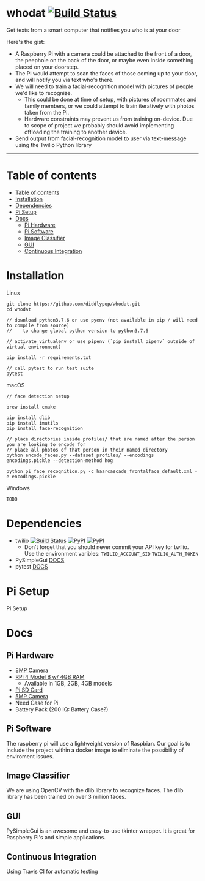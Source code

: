 # whodat [![Build Status](https://travis-ci.com/diddlyPop/whodat.svg?branch=master)](https://travis-ci.com/diddlyPop/whodat)
Get texts from a smart computer that notifies you who is at your door

Here's the gist: 
- A Raspberry Pi with a camera could be attached to the front of a door, the peephole on the back of the door, or maybe even inside something placed on your doorstep. 
- The Pi would attempt to scan the faces of those coming up to your door, and will notify you via text who's there. 
- We will need to train a facial-recognition model with pictures of people we'd like to recognize. 
  - This could be done at time of setup, with pictures of roommates and family members, or we could attempt to train iteratively with photos taken from the Pi. 
  - Hardware constraints may prevent us from training on-device. Due to scope of project we probably should avoid implementing  offloading the training to another device. 
- Send output from facial-recognition model to user via text-message using the Twilio Python library

<hr>


Table of contents
=================
<!--ts-->
   * [Table of contents](#table-of-contents)
   * [Installation](#installation)
   * [Dependencies](#dependencies)
   * [Pi Setup](#pi-setup)
   * [Docs](#docs)
      * [Pi Hardware](#pi-hardware)
      * [Pi Software](#pi-software)
      * [Image Classifier](#image-classifier)
      * [GUI](#gui)
      * [Continuous Integration](#continuous-integration)
<!--te-->


Installation
============
Linux 
```
git clone https://github.com/diddlypop/whodat.git
cd whodat

// download python3.7.6 or use pyenv (not available in pip / will need to compile from source)
//    to change global python version to python3.7.6

// activate virtualenv or use pipenv (`pip install pipenv` outside of virtual environment)

pip install -r requirements.txt

// call pytest to run test suite
pytest
```

macOS 
```
// face detection setup

brew install cmake

pip install dlib
pip install imutils
pip install face-recognition

// place directories inside profiles/ that are named after the person you are looking to encode for
// place all photos of that person in their named directory
python encode_faces.py --dataset profiles/ --encodings encodings.pickle --detection-method hog

python pi_face_recognition.py -c haarcascade_frontalface_default.xml -e encodings.pickle
```

Windows
```
TODO
```

Dependencies
============
* twilio [![Build Status](https://secure.travis-ci.org/twilio/twilio-python.png?branch=master)](https://travis-ci.org/twilio/twilio-python)
[![PyPI](https://img.shields.io/pypi/v/twilio.svg)](https://pypi.python.org/pypi/twilio)
[![PyPI](https://img.shields.io/pypi/pyversions/twilio.svg)](https://pypi.python.org/pypi/twilio)
  * Don't forget that you should never commit your API key for twilio. Use the environment varibles:
  `TWILIO_ACCOUNT_SID`
  `TWILIO_AUTH_TOKEN` 
* PySimpleGui [DOCS](https://pysimplegui.readthedocs.io/en/latest/)
* pytest [DOCS](https://pysimplegui.readthedocs.io/en/latest/)


Pi Setup
============
Pi Setup


Docs
============

Pi Hardware
------------
* [8MP Camera](https://www.amazon.com/Raspberry-Pi-Camera-Module-Megapixel/dp/B01ER2SKFS/ref=pd_sbs_60_t_2/131-0042561-3464047?_encoding=UTF8&pd_rd_i=B01ER2SKFS&pd_rd_r=d1922854-798c-4384-bfbb-ddb0f430979c&pd_rd_w=qAEG5&pd_rd_wg=NsYnu&pf_rd_p=5cfcfe89-300f-47d2-b1ad-a4e27203a02a&pf_rd_r=D13ERXMAK8XTRGEYWXS9&refRID=D13ERXMAK8XTRGEYWXS9&th=1)
* [RPi 4 Model B w/ 4GB RAM](https://www.microcenter.com/product/609038/4--model-b-4gb?src=raspberrypi)
  * Available in 1GB, 2GB, 4GB models
* [Pi SD Card](https://www.amazon.com/SanDisk-Ultra-microSDXC-Memory-Adapter/dp/B073JWXGNT/ref=sr_1_4?gclid=Cj0KCQiAyKrxBRDHARIsAKCzn8yOXbrsNP7zloY9gPx6NpudKe4LeQq666Z9RY8GpSEyjtg50SnVzZkaAjFWEALw_wcB&hvadid=329334403855&hvdev=c&hvlocphy=9031586&hvnetw=g&hvqmt=b&hvrand=3206827577863193800&hvtargid=kwd-295528487740&hydadcr=920_1012420322&keywords=sd+micro+sd+card&qid=1579902174&sr=8-4)
* [5MP Camera](https://www.amazon.com/Raspberry-Camera-Module-Megapixels-Sensor/dp/B07L82XBNM/ref=asc_df_B07L82XBNM/?tag=hyprod-20&linkCode=df0&hvadid=343234125040&hvpos=1o1&hvnetw=g&hvrand=15056261039921602735&hvpone=&hvptwo=&hvqmt=&hvdev=c&hvdvcmdl=&hvlocint=&hvlocphy=9031588&hvtargid=pla-717544328579&psc=1&tag=&ref=&adgrpid=68968886317&hvpone=&hvptwo=&hvadid=343234125040&hvpos=1o1&hvnetw=g&hvrand=15056261039921602735&hvqmt=&hvdev=c&hvdvcmdl=&hvlocint=&hvlocphy=9031588&hvtargid=pla-717544328579)
* Need Case for Pi
* Battery Pack (200 IQ: Battery Case?)

Pi Software
------------
The raspberry pi will use a lightweight version of Raspbian. Our goal is to include the project within a docker image to eliminate the possibility of enviroment issues.

Image Classifier
------------
We are using OpenCV with the dlib library to recognize faces. The dlib library has been trained on over 3 million faces.

GUI
------------
PySimpleGui is an awesome and easy-to-use tkinter wrapper. It is great for Raspberry Pi's and simple applications.

Continuous Integration
------------
Using Travis CI for automatic testing
